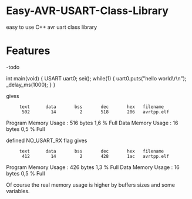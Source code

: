 # Easy-AVR-USART-Class-Library
easy to use C++ avr uart class library

# Features
-todo

int main(void)
{
	USART uart0;
    sei();
    while(1)
    {
		uart0.puts("hello world\r\n");
		_delay_ms(1000);
    }
}



gives

         text      data       bss       dec       hex   filename
          502        14         2       518       206   avrtpp.elf
   
Program Memory Usage    :   516 bytes   1,6 % Full
Data Memory Usage       :   16 bytes   0,5 % Full

defined  NO_USART_RX flag gives

         text      data       bss       dec       hex   filename
          412        14         2       428       1ac   avrtpp.elf

Program Memory Usage    :   426 bytes   1,3 % Full
Data Memory Usage       :   16 bytes   0,5 % Full

Of course the real memory usage is higher by buffers sizes and some variables.



